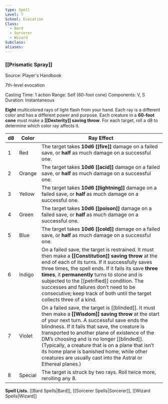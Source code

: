 ```yaml
---
type: Spell
Level: 7
School: Evocation
Class:
  - Bard
  - Sorcerer
  - Wizard
Subclass:
aliases:
---
```

### [[Prismatic Spray]]

Source: Player's Handbook

7th-level evocation

Casting Time: 1 action
Range: Self (60-foot cone)
Components: V, S
Duration: Instantaneous

**Eight** multicolored rays of light flash from your hand. Each ray is a different color and has a different power and purpose. Each creature in a **60-foot cone** must make a **[[Dexterity]] saving throw**. For each target, roll a d8 to determine which color ray affects it.  

| d8  | Color   | Ray Effect                                                                                                                                                                                                                                                                                                                                                                                                                                                               |
| --- | ------- | ------------------------------------------------------------------------------------------------------------------------------------------------------------------------------------------------------------------------------------------------------------------------------------------------------------------------------------------------------------------------------------------------------------------------------------------------------------------------ |
| 1   | Red     | The target takes **10d6 [[fire]]** damage on a failed save, or **half** as much damage on a successful one.                                                                                                                                                                                                                                                                                                                                                              |
| 2   | Orange  | The target takes **10d6 [[acid]]** damage on a failed save, or **half** as much damage on a successful one.                                                                                                                                                                                                                                                                                                                                                              |
| 3   | Yellow  | The target takes **10d6 [[lightning]]** damage on a failed save, or **half** as much damage on a successful one.                                                                                                                                                                                                                                                                                                                                                         |
| 4   | Green   | The target takes **10d6 [[poison]]** damage on a failed save, or **half** as much damage on a successful one.                                                                                                                                                                                                                                                                                                                                                            |
| 5   | Blue    | The target takes **10d6 [[cold]]** damage on a failed save, or **half** as much damage on a successful one.                                                                                                                                                                                                                                                                                                                                                              |
| 6   | Indigo  | On a failed save, the target is restrained. It must then make a **[[Constitution]] saving throw** at the end of each of its turns. If it successfully saves three times, the spell ends. If it fails its save **three times**, it **permanently** turns to stone and is subjected to the [[petrified]] condition. The successes and failures don’t need to be consecutive; keep track of both until the target collects three of a kind.                                 |
| 7   | Violet  | On a failed save, the target is [[blinded]]. It must then make a **[[Wisdom]] saving throw** at the start of your next turn. A successful save ends the blindness. If it fails that save, the creature is transported to another plane of existence of the DM’s choosing and is no longer [[blinded]]. (Typically, a creature that is on a plane that isn’t its home plane is banished home, while other creatures are usually cast into the Astral or Ethereal planes.) |
| 8   | Special | The target is struck by two rays. Roll twice more, rerolling any 8.                                                                                                                                                                                                                                                                                                                                                                                                      |

**Spell Lists.** [[Bard Spells|Bard]], [[Sorcerer Spells|Sorcerer]], [[Wizard Spells|Wizard]] 